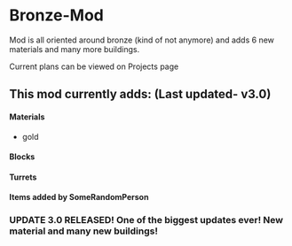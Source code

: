 # Bronze-Mod
Mod is all oriented around bronze (kind of not anymore) and adds 6 new materials and many more buildings. 

Current plans can be viewed on Projects page 

## This mod currently adds: (Last updated- v3.0)
#### Materials
- gold
#### Blocks

#### Turrets 

#### Items added by SomeRandomPerson



### UPDATE 3.0 RELEASED! One of the biggest updates ever! New material and many new buildings!
